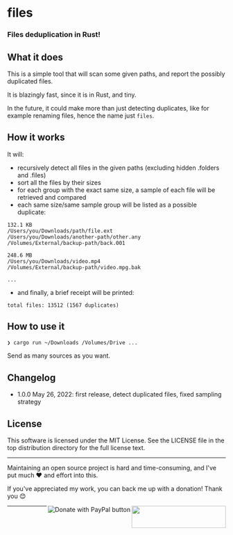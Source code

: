 # files
### Files deduplication in Rust!

## What it does

This is a simple tool that will scan some given paths, and report the possibly duplicated files.

It is blazingly fast, since it is in Rust, and tiny.

In the future, it could make more than just detecting duplicates, like for example renaming files, hence the name just `files`.

## How it works

It will:
- recursively detect all files in the given paths (excluding hidden .folders and .files)
- sort all the files by their sizes
- for each group with the exact same size, a sample of each file will be retrieved and compared
- each same size/same sample group will be listed as a possible duplicate:

```
132.1 KB
/Users/you/Downloads/path/file.ext
/Users/you/Downloads/another-path/other.any
/Volumes/External/backup-path/back.001

248.6 MB
/Users/you/Downloads/video.mp4
/Volumes/External/backup-path/video.mpg.bak

...
```

- and finally, a brief receipt will be printed:
```
total files: 13512 (1567 duplicates)
```

## How to use it

```bash
❯ cargo run ~/Downloads /Volumes/Drive ...
```

Send as many sources as you want.

## Changelog
- 1.0.0 May 26, 2022: first release, detect duplicated files, fixed sampling strategy


## License
This software is licensed under the MIT License. See the LICENSE file in the top distribution directory for the full license text.


---
Maintaining an open source project is hard and time-consuming, and I've put much ❤️ and effort into this.

If you've appreciated my work, you can back me up with a donation! Thank you 😊

[<img align="right" src="https://cdn.buymeacoffee.com/buttons/default-orange.png" width="217px" height="51x">](https://www.buymeacoffee.com/rsalmei)
[<img align="right" alt="Donate with PayPal button" src="https://www.paypalobjects.com/en_US/i/btn/btn_donate_LG.gif">](https://www.paypal.com/donate?business=6SWSHEB5ZNS5N&no_recurring=0&item_name=I%27m+the+author+of+alive-progress%2C+clearly+and+about-time.+Thank+you+for+appreciating+my+work%21&currency_code=USD)

---
